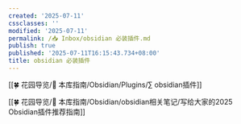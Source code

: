 ```yaml
---
created: '2025-07-11'
cssclasses: ''
modified: '2025-07-11'
permalink: /📥 Inbox/obsidian 必装插件.md
publish: true
published: '2025-07-11T16:15:43.734+08:00'
title: obsidian 必装插件
---
```

[[🍀 花园导览/🧰 本库指南/Obsidian/Plugins/∑ obsidian插件]]

[[🍀 花园导览/🧰 本库指南/Obsidian/obsidian相关笔记/写给大家的2025 Obsidian插件推荐指南]]
